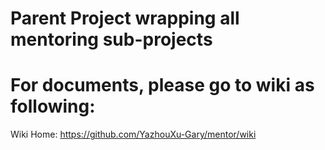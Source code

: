 # Parent Project wrapping all mentoring sub-projects

# For documents, please go to wiki as following:
Wiki Home: https://github.com/YazhouXu-Gary/mentor/wiki

